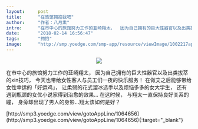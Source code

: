 ```yaml
---
layout:     post
title:      "在旅馆拥抱我吧"
author:     "作者：八月熏"
intro:      "在市中心的旅馆努力工作的韮崎翔太，  因为自己拥有的巨大性器官以及出类拔萃的xin技巧，  今天也带给女性客人与员工们一夜的快乐服务！  在做艾之后能够带给女性幸运的「好运鸡」，  让柔弱的花式溜冰选手以及烦恼多多的女大学生，  还有遇到瓶颈的女优小说家得到治愈的效果…  在这时候，  与翔太一直保持良好关系的瞳，  身旁却出现了男人的身影…翔太该如何是好？"
date:       "2018-02-14 16:56:47"
tags:       "拥抱"
image:      "http://smp.yoedge.com/smp-app/resource/viewImage/1002217appline.png"
---
```

<div style="text-align: center">
<p><img src="http://smp.yoedge.com/smp-app/resource/viewImage/1002217appline.png"/></p>
</div>
<p class="post-meta">
<span>在市中心的旅馆努力工作的韮崎翔太，  因为自己拥有的巨大性器官以及出类拔萃的xin技巧，  今天也带给女性客人与员工们一夜的快乐服务！  在做艾之后能够带给女性幸运的「好运鸡」，  让柔弱的花式溜冰选手以及烦恼多多的女大学生，  还有遇到瓶颈的女优小说家得到治愈的效果…  在这时候，  与翔太一直保持良好关系的瞳，  身旁却出现了男人的身影…翔太该如何是好？</span>
</p>
[http://smp3.yoedge.com/view/gotoAppLine/1064656](http://smp3.yoedge.com/view/gotoAppLine/1064656){:target="_blank"}


